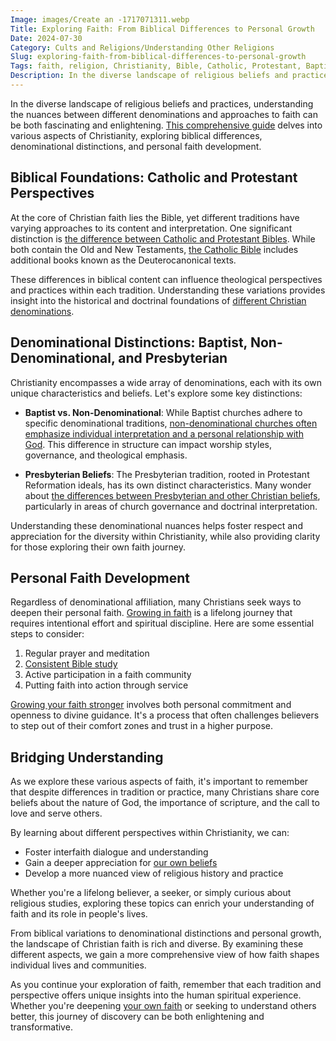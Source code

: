```yaml
---
Image: images/Create an -1717071311.webp
Title: Exploring Faith: From Biblical Differences to Personal Growth
Date: 2024-07-30
Category: Cults and Religions/Understanding Other Religions
Slug: exploring-faith-from-biblical-differences-to-personal-growth
Tags: faith, religion, Christianity, Bible, Catholic, Protestant, Baptist, Non-Denominational, Presbyterian, personal growth, pillar
Description: In the diverse landscape of religious beliefs and practices understanding the nuances between different denominations and approaches to faith can be both fascinating and enlightening This comprehensive guide delves into various aspects of Christianity exploring biblical differences denominational distinctions and personal faith development At the core of Christian faith lies
---
```


In the diverse landscape of religious beliefs and practices, understanding the nuances between different denominations and approaches to faith can be both fascinating and enlightening. [This comprehensive guide](/journey-to-faith-understanding-and-embracing-christianity) delves into various aspects of Christianity, exploring biblical differences, denominational distinctions, and personal faith development.

## Biblical Foundations: Catholic and Protestant Perspectives

At the core of Christian faith lies the Bible, yet different traditions have varying approaches to its content and interpretation. One significant distinction is [the difference between Catholic and Protestant Bibles](/key-differences-between-the-catholic-and-protestant-bibles-a-comprehensive-comparison). While both contain the Old and New Testaments, [the Catholic Bible](/key-differences-between-the-catholic-and-protestant-bibles-a-comprehensive-comparison) includes additional books known as the Deuterocanonical texts.

These differences in biblical content can influence theological perspectives and practices within each tradition. Understanding these variations provides insight into the historical and doctrinal foundations of [different Christian denominations](/ultimate-guide-to-understanding-the-lords-prayer-printable-version).

## Denominational Distinctions: Baptist, Non-Denominational, and Presbyterian

Christianity encompasses a wide array of denominations, each with its own unique characteristics and beliefs. Let's explore some key distinctions:

- **Baptist vs. Non-Denominational**: While Baptist churches adhere to specific denominational traditions, [non-denominational churches often emphasize individual interpretation and a personal relationship with God](/baptist-vs-non-denominational-exploring-the-key-differences). This difference in structure can impact worship styles, governance, and theological emphasis.

- **Presbyterian Beliefs**: The Presbyterian tradition, rooted in Protestant Reformation ideals, has its own distinct characteristics. Many wonder about [the differences between Presbyterian and other Christian beliefs](/key-differences-between-presbyterian-and-christian-beliefs-explained), particularly in areas of church governance and doctrinal interpretation.

Understanding these denominational nuances helps foster respect and appreciation for the diversity within Christianity, while also providing clarity for those exploring their own faith journey.

## Personal Faith Development

Regardless of denominational affiliation, many Christians seek ways to deepen their personal faith. [Growing in faith](/7-essential-steps-to-grow-your-faith-stronger) is a lifelong journey that requires intentional effort and spiritual discipline. Here are some essential steps to consider:

1. Regular prayer and meditation
2. [Consistent Bible study](/how-to-study-the-bible)
3. Active participation in a faith community
4. Putting faith into action through service

[Growing your faith stronger](/7-essential-steps-to-grow-your-faith-stronger) involves both personal commitment and openness to divine guidance. It's a process that often challenges believers to step out of their comfort zones and trust in a higher purpose.

## Bridging Understanding

As we explore these various aspects of faith, it's important to remember that despite differences in tradition or practice, many Christians share core beliefs about the nature of God, the importance of scripture, and the call to love and serve others.

By learning about different perspectives within Christianity, we can:

- Foster interfaith dialogue and understanding
- Gain a deeper appreciation for [our own beliefs](/resisting-gender-confusion)
- Develop a more nuanced view of religious history and practice

Whether you're a lifelong believer, a seeker, or simply curious about religious studies, exploring these topics can enrich your understanding of faith and its role in people's lives.



From biblical variations to denominational distinctions and personal growth, the landscape of Christian faith is rich and diverse. By examining these different aspects, we gain a more comprehensive view of how faith shapes individual lives and communities.

As you continue your exploration of faith, remember that each tradition and perspective offers unique insights into the human spiritual experience. Whether you're deepening [your own faith](/pray-for-you-today-7-powerful-ways-to-connect-with-god) or seeking to understand others better, this journey of discovery can be both enlightening and transformative.